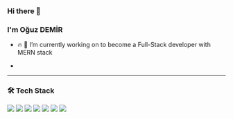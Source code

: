 

<!--
**mechanicworld/mechanicworld** is a ✨ _special_ ✨ repository because its `README.md` (this file) appears on your GitHub profile.

Here are some ideas to get you started:



- 👯 I’m looking to collaborate on ...
- 🤔 I’m looking for help with ...
- 💬 Ask me about ...
- 📫 How to reach me: ...
- 😄 Pronouns: ...
- ⚡ Fun fact: ...
-->

### Hi there 👋
### I'm Oğuz DEMİR


- :fire:  🔭 I’m currently working on to become a Full-Stack developer with MERN stack

-


---

### 🛠  Tech Stack


<img src="https://img.shields.io/badge/-Javascript-f0da50"></img>
<img src="https://img.shields.io/badge/-React-7ddfff"></img>
<img src="https://img.shields.io/badge/-Vue-40b682"></img>
<img src="https://img.shields.io/badge/-Node.js-green"></img>
<img src="https://img.shields.io/badge/-MongoDB-brightgreen"></img>
<img src="https://img.shields.io/badge/-.Net%20-%234D3CA6"></img>
<img src="https://img.shields.io/badge/-Python-blue"></img>



